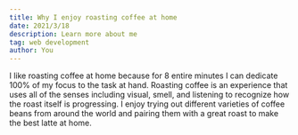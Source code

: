 ```yaml
---
title: Why I enjoy roasting coffee at home
date: 2021/3/18
description: Learn more about me
tag: web development
author: You
---
```


I like roasting coffee at home because for 8 entire minutes I can dedicate 100% of my focus to the task at hand. Roasting coffee is an experience that uses all of the senses including visual, smell, and listening to recognize how the roast itself is progressing. I enjoy trying out different varieties of coffee beans from around the world and pairing them with a great roast to make the best latte at home. 
